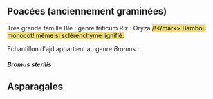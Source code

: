 
## Poacées (anciennement graminées)

Très grande famille 
Blé : genre triticum
Riz : Oryza
<mark style="background: #E3CA26A6;">/!\</mark> Bambou monocot! même si sclérenchyme lignifié.


Echantillon d'ajd appartient au genre *Bromus* :

#### *Bromus sterilis*





## Asparagales 
